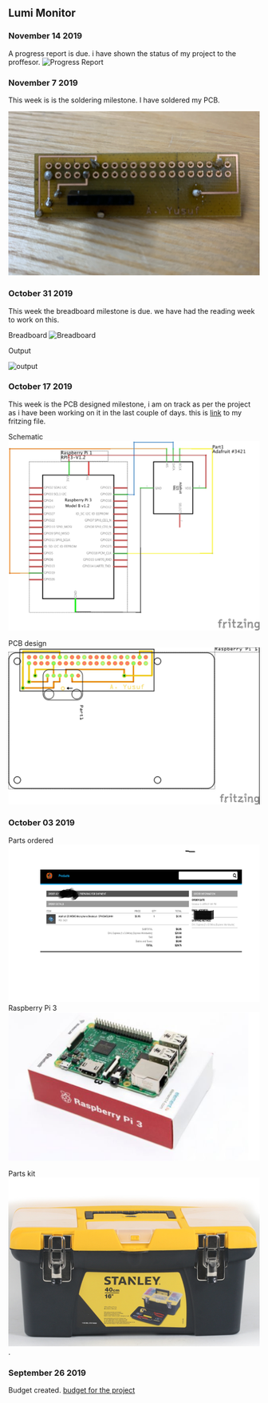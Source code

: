 Lumi Monitor
------------





### November 14 2019
 A progress report is due. i have shown the status of my project to the proffesor.
 ![Progress Report](https://render.githubusercontent.com/view/pdf?commit=47ba639cd2974e814d009dc7f3d524768ea598c2&enc_url=68747470733a2f2f7261772e67697468756275736572636f6e74656e742e636f6d2f416264697261736869642d59757375662f4c756d692d6d6f6e69746f722f343762613633396364323937346538313464303039646337663364353234373638656135393863322f446f63756d656e746174696f6e2f50726f6a6563742532307374617475732532305265706f72742e706466&nwo=Abdirashid-Yusuf%2FLumi-monitor&path=Documentation%2FProject+status+Report.pdf&repository_id=206647527&repository_type=Repository#3cbb5b32-fba6-4884-a6ee-07cbc60aa0e4)
 
 
### November 7 2019

This week is is the soldering milestone. I have soldered my PCB.

![Soldered PCB](https://github.com/Abdirashid-Yusuf/Lumi-monitor/blob/master/Images/PCBsoldered.png)


### October 31 2019

This week the breadboard milestone is due. we have had the reading week to work on this.

Breadboard
![Breadboard](https://github.com/Abdirashid-Yusuf/Lumi-monitor/blob/master/Images/bbimage.png)

Output

![output](https://github.com/Abdirashid-Yusuf/Lumi-monitor/blob/master/Images/output.png)

 
 ### October 17 2019

This week is the PCB designed milestone, i am on track as per the project as i have been working on it in the last couple of days. this is
[link](https://github.com/Abdirashid-Yusuf/Lumi-monitor/tree/master/Electronics) to my fritzing file.

Schematic
![Schematic](https://github.com/Abdirashid-Yusuf/Lumi-monitor/blob/master/Images/SCHEMATIC.jpg)

PCB design
![PCB](https://github.com/Abdirashid-Yusuf/Lumi-monitor/blob/master/Images/PCB.jpg)


### October 03 2019
Parts ordered
![proof of sensor order](https://github.com/Abdirashid-Yusuf/Lumi-monitor/blob/master/Images/proofPic.png) 
Raspberry Pi 3
![Raspberry PI](https://github.com/Abdirashid-Yusuf/Lumi-monitor/blob/master/Images/Rapsberry%20PI%203.png)

Parts kit
![Parts kit](https://github.com/Abdirashid-Yusuf/Lumi-monitor/blob/master/Images/Tool%20kit.png).
 
 
 ### September 26 2019
Budget created.
[budget for the project](https://github.com/Abdirashid-Yusuf/Lumi-monitor/blob/master/Documentation/Abdirashid's%20Budget.pdf)




 


